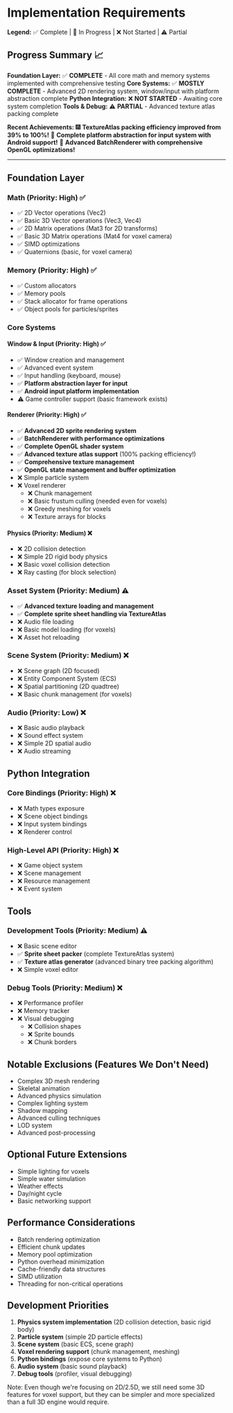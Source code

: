 # Implementation Requirements

**Legend:** ✅ Complete | 🚧 In Progress | ❌ Not Started | ⚠️ Partial

## Progress Summary 📈

**Foundation Layer:** ✅ **COMPLETE** - All core math and memory systems implemented with comprehensive testing
**Core Systems:** ✅ **MOSTLY COMPLETE** - Advanced 2D rendering system, window/input with platform abstraction complete
**Python Integration:** ❌ **NOT STARTED** - Awaiting core system completion
**Tools & Debug:** ⚠️ **PARTIAL** - Advanced texture atlas packing complete

**Recent Achievements:** 
🎆 **TextureAtlas packing efficiency improved from 39% to 100%!**
🎉 **Complete platform abstraction for input system with Android support!**
🚀 **Advanced BatchRenderer with comprehensive OpenGL optimizations!**

---

## Foundation Layer

### Math (Priority: High) ✅
- ✅ 2D Vector operations (Vec2)
- ✅ Basic 3D Vector operations (Vec3, Vec4) 
- ✅ 2D Matrix operations (Mat3 for 2D transforms)
- ✅ Basic 3D Matrix operations (Mat4 for voxel camera)
- ✅ SIMD optimizations
- ✅ Quaternions (basic, for voxel camera)

### Memory (Priority: High) ✅
- ✅ Custom allocators
- ✅ Memory pools
- ✅ Stack allocator for frame operations
- ✅ Object pools for particles/sprites

### Core Systems

#### Window & Input (Priority: High) ✅
- ✅ Window creation and management
- ✅ Advanced event system
- ✅ Input handling (keyboard, mouse)
- ✅ **Platform abstraction layer for input**
- ✅ **Android input platform implementation**
- ⚠️ Game controller support (basic framework exists)

#### Renderer (Priority: High) ✅
- ✅ **Advanced 2D sprite rendering system**
- ✅ **BatchRenderer with performance optimizations**
- ✅ **Complete OpenGL shader system** 
- ✅ **Advanced texture atlas support** (100% packing efficiency!)
- ✅ **Comprehensive texture management**
- ✅ **OpenGL state management and buffer optimization**
- ❌ Simple particle system
- ❌ Voxel renderer
  - ❌ Chunk management
  - ❌ Basic frustum culling (needed even for voxels)
  - ❌ Greedy meshing for voxels
  - ❌ Texture arrays for blocks

#### Physics (Priority: Medium) ❌
- ❌ 2D collision detection
- ❌ Simple 2D rigid body physics
- ❌ Basic voxel collision detection
- ❌ Ray casting (for block selection)

### Asset System (Priority: Medium) ⚠️
- ✅ **Advanced texture loading and management**
- ✅ **Complete sprite sheet handling via TextureAtlas**
- ❌ Audio file loading
- ❌ Basic model loading (for voxels)
- ❌ Asset hot reloading

### Scene System (Priority: Medium) ❌
- ❌ Scene graph (2D focused)
- ❌ Entity Component System (ECS)
- ❌ Spatial partitioning (2D quadtree)
- ❌ Basic chunk management (for voxels)

### Audio (Priority: Low) ❌
- ❌ Basic audio playback
- ❌ Sound effect system
- ❌ Simple 2D spatial audio
- ❌ Audio streaming

## Python Integration

### Core Bindings (Priority: High) ❌
- ❌ Math types exposure
- ❌ Scene object bindings
- ❌ Input system bindings
- ❌ Renderer control

### High-Level API (Priority: High) ❌
- ❌ Game object system
- ❌ Scene management
- ❌ Resource management
- ❌ Event system

## Tools

### Development Tools (Priority: Medium) ⚠️
- ❌ Basic scene editor
- ✅ **Sprite sheet packer** (complete TextureAtlas system)
- ✅ **Texture atlas generator** (advanced binary tree packing algorithm)
- ❌ Simple voxel editor

### Debug Tools (Priority: Medium) ❌
- ❌ Performance profiler
- ❌ Memory tracker
- ❌ Visual debugging
  - ❌ Collision shapes
  - ❌ Sprite bounds
  - ❌ Chunk borders

## Notable Exclusions (Features We Don't Need)
- Complex 3D mesh rendering
- Skeletal animation
- Advanced physics simulation
- Complex lighting system
- Shadow mapping
- Advanced culling techniques
- LOD system
- Advanced post-processing

## Optional Future Extensions
- Simple lighting for voxels
- Simple water simulation
- Weather effects
- Day/night cycle
- Basic networking support

## Performance Considerations
- Batch rendering optimization
- Efficient chunk updates
- Memory pool optimization
- Python overhead minimization
- Cache-friendly data structures
- SIMD utilization
- Threading for non-critical operations

## Development Priorities
1. **Physics system implementation** (2D collision detection, basic rigid body)
2. **Particle system** (simple 2D particle effects)
3. **Scene system** (basic ECS, scene graph)
4. **Voxel rendering support** (chunk management, meshing)
5. **Python bindings** (expose core systems to Python)
6. **Audio system** (basic sound playback)
7. **Debug tools** (profiler, visual debugging)

Note: Even though we're focusing on 2D/2.5D, we still need some 3D features for voxel support, but they can be simpler and more specialized than a full 3D engine would require.